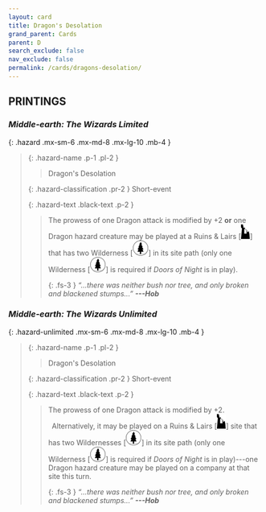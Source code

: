 ```yaml
---
layout: card
title: Dragon's Desolation
grand_parent: Cards
parent: D
search_exclude: false
nav_exclude: false
permalink: /cards/dragons-desolation/
---
```


## PRINTINGS


### _Middle-earth: The Wizards Limited_

{: .hazard .mx-sm-6 .mx-md-8 .mx-lg-10 .mb-4 }
> {: .hazard-name .p-1 .pl-2 }
> > <div class="hazard-mp"></div>
> > <div class="card-name">Dragon's Desolation</div>
>
> {: .hazard-classification .pr-2 }
> Short-event
>
> {: .hazard-text .black-text .p-2 }
> > The prowess of one Dragon attack is modified by +2 **or** one Dragon hazard creature may be played at a Ruins & Lairs \[![](/assets/images/ruinlair.svg)] that has two Wilderness \[![](/assets/images/wilderness.svg)] in its site path (only one Wilderness \[![](/assets/images/wilderness.svg)] is required if _Doors of Night_ is in play). 
> > 
> > {: .fs-3 } 
> > _“...there was neither bush nor tree, and only broken and blackened stumps...”_ ***---&#65279;Hob*** 
>

### _Middle-earth: The Wizards Unlimited_

{: .hazard-unlimited .mx-sm-6 .mx-md-8 .mx-lg-10 .mb-4 }
> {: .hazard-name .p-1 .pl-2 }
> > <div class="hazard-mp"></div>
> > <div class="card-name">Dragon's Desolation</div>
>
> {: .hazard-classification .pr-2 }
> Short-event
>
> {: .hazard-text .black-text .p-2 }
> > The prowess of one Dragon attack is modified by +2. <br>&ensp;Alternatively, it may be played on a Ruins & Lairs \[![](/assets/images/ruinlair.svg)] site that has two Wildernesses \[![](/assets/images/wilderness.svg)] in its site path (only one Wilderness \[![](/assets/images/wilderness.svg)] is required if _Doors of Night_ is in play)---one Dragon hazard creature may be played on a company at that site this turn. 
> > 
> > {: .fs-3 } 
> > _“...there was neither bush nor tree, and only broken and blackened stumps...”_ ***---&#65279;Hob*** 
>
